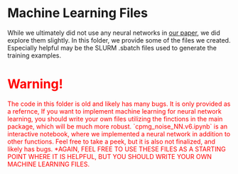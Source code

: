 # Machine Learning Files

While we ultimately did not use any neural networks in [our paper](https://arxiv.org/abs/2509.08984), we did explore them slightly. In this folder, we provide some of the files we created. Especially helpful may be the SLURM .sbatch files used to generate the training examples. 

# <span style="color:red">Warning!</span>

<span style="color:red">
The code in this folder is old and likely has many bugs. It is only provided as a refernce, If you want to implement machine learning for neural network learning, you should write your own files utilizing the finctions in the main package, which will be much more robust. `cpmg_noise_NN.v6.ipynb` is an interactive notebook, where we implemented a neural network in addition to other functions. Feel free to take a peek, but it is also not finalized, and likely has bugs. *AGAIN, FEEL FREE TO USE THESE FILES AS A STARTING POINT WHERE IT IS HELPFUL, BUT YOU SHOULD WRITE YOUR OWN MACHINE LEARNING FILES.
</span>